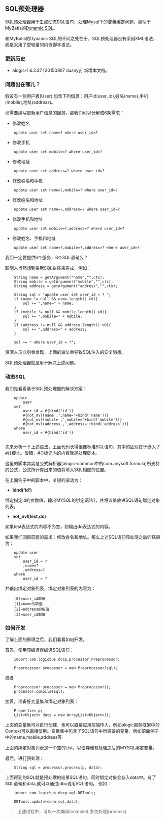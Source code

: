 ## SQL预处理器

SQL预处理器用于生成动态SQL语句，处理Mysql下的变量绑定问题，类似于MyBatis的[Dynamic SQL](http://mybatis.github.io/mybatis-3/dynamic-sql.html)。

和MyBatis的Dynamic SQL的不同之处在于，SQL预处理器没有采用XML语法，而是采用了更轻量的内嵌脚本语法。

### 更新历史
- alogic-1.6.3.37 [20150807 duanyy] 新增本文档。

### 问题出在哪儿？

假设有一张用户表(User),包含下列信息：用户id(user_id),姓名(name),手机(mobile),地址(address)。

现需要编写更新用户信息的服务，那我们可以分解成6条需求：

* 修改姓名
```
	update user set name=? where user_id=?
```
* 修改手机
```
	update user set mobile=? where user_id=?
```
* 修改地址
```
	update user set address=? where user_id=?
```
* 修改姓名和手机
```
	update user set name=?,mobile=? where user_id=?
```
* 修改姓名和地址
```
	update user set name=?,address=? where user_id=?
```
* 修改手机和地址
```
	update user set mobile=?,address=? where user_id=?
```
* 修改姓名、手机和地址
```
	update user set name=?,mobile=?,address=? where user_id=?
```

我们一定要提供6个服务，6个SQL语句么？

聪明人当然想到采用SQL拼装来完成，例如：
```
	String name = getArgument("name","",ctx);
	String mobile = getArgument("mobile","",ctx);
	String address = getArgument("address","",ctx);
	
	String sql = "update user set user_id = ? ";
	if (name != null && name.length() >0){
		sql += ",name=" + name;
	}
	if (mobile != null && mobile.length() >0){
		sql += ",mobile=" + mobile;
	}
	if (address != null && address.length() >0){
		sql += ",address=" + address;
	}	
	
	sql += " where user_id = ?";	
```
资深人员立刻会发现，上面的做法会导致SQL注入的安全隐患。

SQL预处理器就是用于解决上述问题。

### 动态SQL

我们先看看基于SQL预处理器的解决方案：

```
	update 
		user
	set
		user_id = #{bind('id')}	
		#{not_nvl(name ,',name='+bind('name'))}
		#{not_nvl(mobile ,',mobile='+bind('mobile'))}
		#{not_nvl(address ,',address='+bind('address'))}
	where 
		user_id = #{bind('id')}	
		
```

先来分析一下上述语法，上面代码长得很像标准SQL语句，其中的区别在于嵌入了#{}脚本。没错，#{}标记内的内容就是处理脚本。

这里的脚本其实是公式解析器(alogic-common中的com.anysoft.formula)所支持的公式，公式所计算出来的值将填入SQL相应的位置。

在上面例子中的脚本中，关键的语法为：

* **bind('id')**

绑定指定id的参数值，输出MYSQL的绑定语法?，并将该值放进SQL语句绑定对象列表。

* **not_nvl(test,do)**

如果test表达式的内容不为空，则输出do表达式的内容。

如果我们回顾前面的需求：修改姓名和地址。那么上述SQL语句预处理之后的结果为：

```
	update user
	set
		user_id = ?
		,name=?
		,address=?
	where 
		user_id = ?
```

并输出绑定对象列表，绑定对象列表的内容为：
```
	[0]=user_id取值
	[1]=name的取值
	[2]=address的取值
	[3]=user_id取值
```

### 如何开发

了解上面的原理之后，我们看看如何开发。

首先，使用预编译器编译SQL语句：
```
	import com.logicbus.dbcp.processor.Preprocessor;
	
	Preprocessor processor = new Preprocessor(sql);
```
或者
```
	Preprocessor processor = new Preprocessor();
	processor.compile(sql);
```

接着，准备好变量集和绑定对象列表：
```
	Properties p;
	List<Object> data = new ArrayList<Object>();
```
上面的变量集可以自行创建，也可以直接应用前端传入，例如alogic服务框架中的Context可以直接使用。变量集中包含了SQL语句中所需要的变量，例如前面例子中的name,mobile,address等

上面的绑定对象列表是一个空的List，以便存储预处理之后的MYSQL绑定变量。

最后，进行预处理：
```
	String sql = processor.process(p, data);
```
上面得到的SQL就是预处理的结果SQL语句，同时绑定对象会存入data中。有了SQL语句和data,就可以通过jdbc调用SQL语句。
例如：
```
	import com.logicbus.dbcp.sql.DBTools;
	
	DBTools.update(conn,sql,data);
```

> 
> 上述过程中，可以一次编译(compile),多次处理(process).
> 

